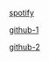 [spotify](https://open.spotify.com/playlist/64IHVB1yR06oxSRIZ8vYPW)

[github-1](https://github.com/meromyosin)

[github-2](https://github.com/malikmiran)



